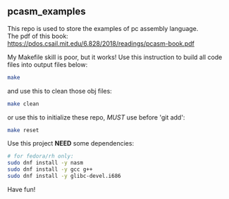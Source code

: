 ## pcasm_examples
This repo is used to store the examples of pc assembly language.   
The pdf of this book: https://pdos.csail.mit.edu/6.828/2018/readings/pcasm-book.pdf

My Makefile skill is poor, but it works! Use this instruction to build all code files into output files below:   
```bash  
make
```
and use this to clean those obj files:  
```bash  
make clean  
```
or use this to initialize these repo, *MUST* use before 'git add':
```bash
make reset
```

Use this project **NEED** some dependencies: 
```bash
# for fedora/rh only:
sudo dnf install -y nasm
sudo dnf install -y gcc g++
sudo dnf install -y glibc-devel.i686
```

Have fun!